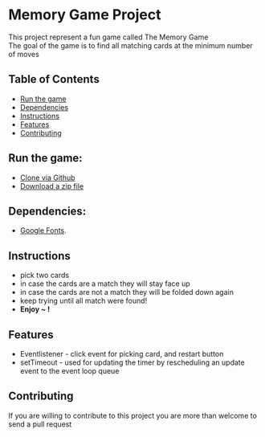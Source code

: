 # Memory Game Project

This project represent a fun game called The Memory Game<br/>
The goal of the game is to find all matching cards at the minimum number of moves<br/>


## Table of Contents

* [Run the game](#run-the-game)
* [Dependencies](#dependencies)
* [Instructions](#instructions)
* [Features](#features)
* [Contributing](#contributing)

## Run the game:
* [Clone via Github](https://github.com/Yehudit325//Memory_Game.git)
* [Download a zip file](https://github.com/Yehudit325/Memory_Game/archive/master.zip)

## Dependencies:
* [Google Fonts]().

## Instructions

- pick two cards
- in case the cards are a match they will stay face up
- in case the cards are not a match they will be folded down again
- keep trying until all match were found!
- **Enjoy ~ !**

## Features

* Eventlistener - click event for picking card, and restart button
* setTimeout - used for updating the timer by rescheduling an update event to the event loop queue

## Contributing

If you are willing to contribute to this project
you are more than welcome to send a pull request
